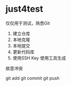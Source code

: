 just4test
=========

仅仅用于测试，熟悉Git

1. 建立仓库
2. 本地克隆
3. 本地提交
4. 更新代码库
5. 使用SSH Key 使用工具生成

故意冲突

git add
git commit
git push
